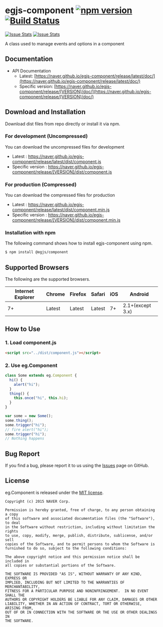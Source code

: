 # egjs-component [![npm version](https://badge.fury.io/js/%40egjs%2Fcomponent.svg)](https://badge.fury.io/js/%40egjs%2Fcomponent) [![Build Status](https://travis-ci.org/naver/egjs-component.svg?branch=master)](https://travis-ci.org/naver/egjs-component) 

[![Issue Stats](http://issuestats.com/github/naver/egjs-component/badge/pr?style=flat)](http://issuestats.com/github/naver/egjs-component)
[![Issue Stats](http://issuestats.com/github/naver/egjs-component/badge/issue?style=flat)](http://issuestats.com/github/naver/egjs-component)

A class used to manage events and options in a component


## Documentation
* API Documentation
    - Latest: [https://naver.github.io/egjs-component/release/latest/doc/](https://naver.github.io/egjs-component/release/latest/doc/)
    - Specific version: [https://naver.github.io/egjs-component/release/[VERSION]/doc/](https://naver.github.io/egjs-component/release/[VERSION]/doc/)


## Download and Installation

Download dist files from repo directly or install it via npm. 

### For development (Uncompressed)

You can download the uncompressed files for development

- Latest : https://naver.github.io/egjs-component/release/latest/dist/component.js
- Specific version : https://naver.github.io/egjs-component/release/[VERSION]/dist/component.js

### For production (Compressed)

You can download the compressed files for production

- Latest : https://naver.github.io/egjs-component/release/latest/dist/component.min.js
- Specific version : https://naver.github.io/egjs-component/release/[VERSION]/dist/component.min.js


### Installation with npm

The following command shows how to install egjs-component using npm.

```bash
$ npm install @egjs/component
```


## Supported Browsers
The following are the supported browsers.

|Internet Explorer|Chrome|Firefox|Safari|iOS|Android|
|---|---|---|---|---|---|
|7+|Latest|Latest|Latest|7+|2.1+(except 3.x)|


## How to Use

### 1. Load component.js
```html
<script src="../dist/component.js"></script>
```

### 2. Use eg.Component
```javascript
class Some extends eg.Component {
  hi() {
    alert("hi");
  }
  thing() {
    this.once("hi", this.hi);
  }
}

var some = new Some();
some.thing();
some.trigger("hi");
// fire alert("hi");
some.trigger("hi");
// Nothing happens
```

## Bug Report

If you find a bug, please report it to us using the [Issues](https://github.com/naver/egjs-component/issues) page on GitHub.


## License
eg.Component is released under the [MIT license](http://naver.github.io/egjs/license.txt).

```
Copyright (c) 2015 NAVER Corp.

Permission is hereby granted, free of charge, to any person obtaining a copy
of this software and associated documentation files (the "Software"), to deal
in the Software without restriction, including without limitation the rights
to use, copy, modify, merge, publish, distribute, sublicense, and/or sell
copies of the Software, and to permit persons to whom the Software is
furnished to do so, subject to the following conditions:

The above copyright notice and this permission notice shall be included in
all copies or substantial portions of the Software.

THE SOFTWARE IS PROVIDED "AS IS", WITHOUT WARRANTY OF ANY KIND, EXPRESS OR
IMPLIED, INCLUDING BUT NOT LIMITED TO THE WARRANTIES OF MERCHANTABILITY,
FITNESS FOR A PARTICULAR PURPOSE AND NONINFRINGEMENT.  IN NO EVENT SHALL THE
AUTHORS OR COPYRIGHT HOLDERS BE LIABLE FOR ANY CLAIM, DAMAGES OR OTHER
LIABILITY, WHETHER IN AN ACTION OF CONTRACT, TORT OR OTHERWISE, ARISING FROM,
OUT OF OR IN CONNECTION WITH THE SOFTWARE OR THE USE OR OTHER DEALINGS IN
THE SOFTWARE.
```
